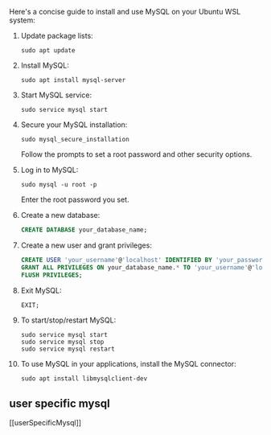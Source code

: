 Here's a concise guide to install and use MySQL on your Ubuntu WSL system:

1. Update package lists:
   ```
   sudo apt update
   ```

2. Install MySQL:
   ```
   sudo apt install mysql-server
   ```

3. Start MySQL service:
   ```
   sudo service mysql start
   ```

4. Secure your MySQL installation:
   ```
   sudo mysql_secure_installation
   ```
   Follow the prompts to set a root password and other security options.

5. Log in to MySQL:
   ```
   sudo mysql -u root -p
   ```
   Enter the root password you set.

6. Create a new database:
   ```sql
   CREATE DATABASE your_database_name;
   ```

7. Create a new user and grant privileges:
   ```sql
   CREATE USER 'your_username'@'localhost' IDENTIFIED BY 'your_password';
   GRANT ALL PRIVILEGES ON your_database_name.* TO 'your_username'@'localhost';
   FLUSH PRIVILEGES;
   ```

8. Exit MySQL:
   ```sql
   EXIT;
   ```

9. To start/stop/restart MySQL:
   ```
   sudo service mysql start
   sudo service mysql stop
   sudo service mysql restart
   ```

10. To use MySQL in your applications, install the MySQL connector:
    ```
    sudo apt install libmysqlclient-dev
    ```

## user specific mysql

[[userSpecificMysql]]
